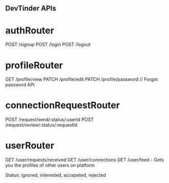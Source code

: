 ## DevTinder APIs

#  authRouter
  
POST /signup
POST /login
POST /logout

#  profileRouter

GET /profile/view
PATCH /profile/edit
PATCH /profile/password // Forgot password API

#  connectionRequestRouter

POST /request/send/:status/:userId
POST /request/review/:status/:requestId

# userRouter

GET /user/requests/received
GET /user/connections
GET /user/feed - Gets you the profiles of other users on platform

Status: ignored, interested, accepeted, rejected